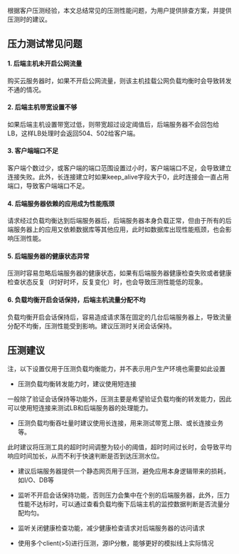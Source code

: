 根据客户压测经验，本文总结常见的压测性能问题，为用户提供排查方案，并提供压测时的建议。

## 压力测试常见问题

#### 1. 后端主机未开启公网流量
购买云服务器时，如果不开启公网流量，则该主机挂载公网负载均衡时会导致转发不通的情况。
#### 2. 后端主机带宽设置不够
如果后端主机设置带宽过低，则带宽超过设定阈值后，后端服务器不会回包给LB，这样LB处理时会返回504、502给客户端。
#### 3. 客户端端口不足 
客户端个数过少，或客户端的端口范围设置过小时，客户端端口不足，会导致建立连接失败。此外，长连接建立时如果keep_alive字段大于0，此时连接会一直占用端口，导致客户端端口不足。
#### 4. 后端服务器依赖的应用成为性能瓶颈
请求经过负载均衡达到后端服务器后，后端服务器本身负载正常，但由于所有的后端服务器上的应用又依赖数据库等其他应用，此时如数据库出现性能瓶颈，也会影响压测性能。
#### 5. 后端服务器的健康状态异常
压测时容易忽略后端服务器的健康状态，如果有后端服务器健康检查失败或者健康检查状态反复（时好时坏，反复变化）时，也会导致压测性能低的现象。
#### 6. 负载均衡开启会话保持，后端主机流量分配不均
负载均衡开启会话保持后，容易造成请求落在固定的几台后端服务器上，导致流量分配不均衡，压测性能受到影响。建议压测时关闭会话保持。

## 压测建议

注，以下设置仅用于压测负载均衡能力，并不表示用户生产环境也需要如此设置

- 压测负载均衡转发能力时，建议使用短连接

一般除了验证会话保持等功能外，压测主要是希望验证负载均衡的转发能力，因此可以使用短连接来测试LB和后端服务器的处理能力。

- 压测负载均衡吞吐量时建议使用长连接，用来测试带宽上限、或长连接业务等。

此时建议将压测工具的超时时间调整为较小的阈值，超时时间过长时，会导致平均响应时间加长，从而不利于快速判断是否到达压测水位。

- 建议后端服务器提供一个静态网页用于压测，避免应用本身逻辑带来的损耗，如I/O、DB等

- 监听不开启会话保持功能，否则压力会集中在个别的后端服务器，此外，压力性能不达标时，可以通过查看负载均衡下后端主机的监控数据判断是否流量分配均匀。

- 监听关闭健康检查功能，减少健康检查请求对后端服务器的访问请求

- 使用多个client(>5)进行压测，源IP分散，能够更好的模拟线上实际情况
